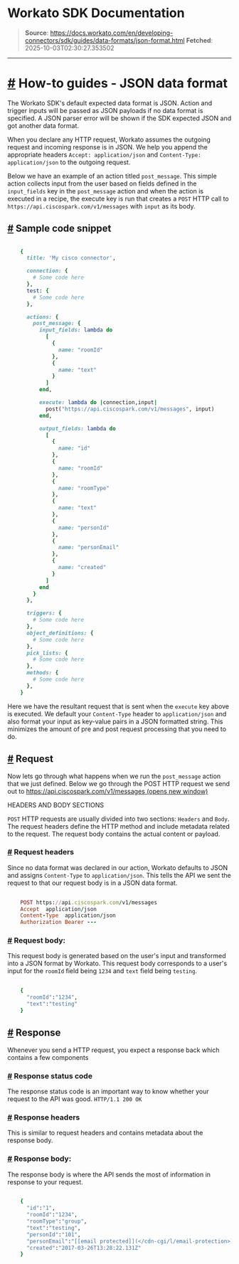 # Workato SDK Documentation

> **Source**: https://docs.workato.com/en/developing-connectors/sdk/guides/data-formats/json-format.html
> **Fetched**: 2025-10-03T02:30:27.353502

---

# [#](<#how-to-guides-json-data-format>) How-to guides - JSON data format  

The Workato SDK's default expected data format is JSON. Action and trigger inputs will be passed as JSON payloads if no data format is specified. A JSON parser error will be shown if the SDK expected JSON and got another data format.

When you declare any HTTP request, Workato assumes the outgoing request and incoming response is in JSON. We help you append the appropriate headers `Accept: application/json` and `Content-Type: application/json` to the outgoing request.

Below we have an example of an action titled `post_message`. This simple action collects input from the user based on fields defined in the `input_fields` key in the `post_message` action and when the action is executed in a recipe, the execute key is run that creates a `POST` HTTP call to `https://api.ciscospark.com/v1/messages` with `input` as its body.

## [#](<#sample-code-snippet>) Sample code snippet
```ruby
 
    {
      title: 'My cisco connector',

      connection: {
        # Some code here
      },
      test: {
        # Some code here
      },

      actions: {
        post_message: {
          input_fields: lambda do
            [
              {
                name: "roomId"
              },
              {
                name: "text"
              }
            ]
          end,

          execute: lambda do |connection,input|
            post("https://api.ciscospark.com/v1/messages", input)
          end,

          output_fields: lambda do
            [
              {
                name: "id"
              },
              {
                name: "roomId"
              },
              {
                name: "roomType"
              },
              {
                name: "text"
              },
              {
                name: "personId"
              },
              {
                name: "personEmail"
              },
              {
                name: "created"
              }
            ]
          end
        }
      },

      triggers: {
        # Some code here
      },
      object_definitions: {
        # Some code here
      },
      pick_lists: {
        # Some code here
      },
      methods: {
        # Some code here
      },
    }


```

Here we have the resultant request that is sent when the `execute` key above is executed. We default your `Content-Type` header to `application/json` and also format your input as key-value pairs in a JSON formatted string. This minimizes the amount of pre and post request processing that you need to do.

## [#](<#request>) Request

Now lets go through what happens when we run the `post_message` action that we just defined. Below we go through the POST HTTP request we send out to <https://api.ciscospark.com/v1/messages>[ (opens new window)](<https://api.ciscospark.com/v1/messages>)

HEADERS AND BODY SECTIONS

`POST` HTTP requests are usually divided into two sections: `Headers` and `Body`. The request headers define the HTTP method and include metadata related to the request. The request body contains the actual content or payload.

### [#](<#request-headers>) Request headers

Since no data format was declared in our action, Workato defaults to JSON and assigns `Content-Type` to `application/json`. This tells the API we sent the request to that our request body is in a JSON data format.
```ruby
 
    POST https://api.ciscospark.com/v1/messages
    Accept  application/json
    Content-Type  application/json
    Authorization Bearer ---


```

### [#](<#request-body>) Request body:

This request body is generated based on the user's input and transformed into a JSON format by Workato. This request body corresponds to a user's input for the `roomId` field being `1234` and `text` field being `testing`.
```ruby
 
    {
      "roomId":"1234",
      "text":"testing"
    }


```

## [#](<#response>) Response

Whenever you send a HTTP request, you expect a response back which contains a few components

### [#](<#response-status-code>) Response status code

The response status code is an important way to know whether your request to the API was good. `HTTP/1.1 200 OK`

### [#](<#response-headers>) Response headers

This is similar to request headers and contains metadata about the response body.

### [#](<#response-body>) Response body:

The response body is where the API sends the most of information in response to your request.
```ruby
 
    {
      "id":"1",
      "roomId":"1234",
      "roomType":"group",
      "text":"testing",
      "personId":"101",
      "personEmail":"[[email protected]](</cdn-cgi/l/email-protection>)",
      "created":"2017-03-26T13:28:22.131Z"
    }


```
